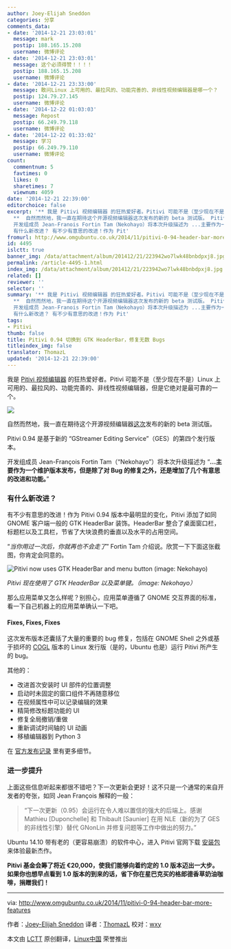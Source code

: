 ```yaml
---
author: Joey-Elijah Sneddon
categories: 分享
comments_data:
- date: '2014-12-21 23:03:01'
  message: mark
  postip: 188.165.15.208
  username: 微博评论
- date: '2014-12-21 23:03:01'
  message: 这个必须得赞！！！！
  postip: 188.165.15.208
  username: 微博评论
- date: '2014-12-21 23:33:00'
  message: 敢问Linux 上可用的、最拉风的、功能完善的、非线性视频编辑器是哪一个？
  postip: 124.79.27.145
  username: 微博评论
- date: '2014-12-22 01:03:03'
  message: Repost
  postip: 66.249.79.118
  username: 微博评论
- date: '2014-12-22 01:33:02'
  message: 学习
  postip: 66.249.79.110
  username: 微博评论
count:
  commentnum: 5
  favtimes: 0
  likes: 0
  sharetimes: 7
  viewnum: 4059
date: '2014-12-21 22:39:00'
editorchoice: false
excerpt: '** 我是 Pitivi 视频编辑器 的狂热爱好者。Pitivi 可能不是（至少现在不是）Linux 上可用的、最拉风的、功能完善的、非线性视频编辑器，但是它绝对是最可靠的一个。
  **  自然而然地，我一直在期待这个开源视频编辑器这次发布的新的 beta 测试版。 Pitivi 0.94 是基于新的 GStreamer Editing Service（GES）的第四个发行版本。
  开发组成员 Jean-Franois Fortin Tam（Nekohayo）将本次升级描述为 ...主要作为一个维护版本发布，但是除了对 Bug 的修复之外，还是增加了几个有意思的改进和功能。
  有什么新改进？ 有不少有意思的改进！作为 Pit'
fromurl: http://www.omgubuntu.co.uk/2014/11/pitivi-0-94-header-bar-more-features
id: 4495
islctt: true
banner_img: /data/attachment/album/201412/21/223942wo7lwk48bnbdpxj8.jpg
permalink: /article-4495-1.html
index_img: /data/attachment/album/201412/21/223942wo7lwk48bnbdpxj8.jpg.thumb.jpg
related: []
reviewer: ''
selector: ''
summary: '** 我是 Pitivi 视频编辑器 的狂热爱好者。Pitivi 可能不是（至少现在不是）Linux 上可用的、最拉风的、功能完善的、非线性视频编辑器，但是它绝对是最可靠的一个。
  **  自然而然地，我一直在期待这个开源视频编辑器这次发布的新的 beta 测试版。 Pitivi 0.94 是基于新的 GStreamer Editing Service（GES）的第四个发行版本。
  开发组成员 Jean-Franois Fortin Tam（Nekohayo）将本次升级描述为 ...主要作为一个维护版本发布，但是除了对 Bug 的修复之外，还是增加了几个有意思的改进和功能。
  有什么新改进？ 有不少有意思的改进！作为 Pit'
tags:
- Pitivi
thumb: false
title: Pitivi 0.94 切换到 GTK HeaderBar，修复无数 Bugs
titleindex_img: false
translator: ThomazL
updated: '2014-12-21 22:39:00'
---
```


我是 [Pitivi 视频编辑器](http://pitivi.org/) 的狂热爱好者。Pitivi 可能不是（至少现在不是）Linux 上可用的、最拉风的、功能完善的、非线性视频编辑器，但是它绝对是最可靠的一个。 


![](/data/attachment/album/201412/21/223942wo7lwk48bnbdpxj8.jpg)


自然而然地，我一直在期待这个开源视频编辑器[这次](http://jeff.ecchi.ca/blog/2014/11/02/tricks-or-tracebacks-pitivi-0-94-is-here/)发布的新的 beta 测试版。


Pitivi 0.94 是基于新的 “GStreamer Editing Service”（GES）的第四个发行版本。


开发组成员 Jean-François Fortin Tam（“Nekohayo”）将本次升级描述为 “**...主要作为一个维护版本发布，但是除了对 Bug 的修复之外，还是增加了几个有意思的改进和功能。**”


### 有什么新改进？


有不少有意思的改进！作为 Pitivi 0.94 版本中最明显的变化，Pitivi 添加了如同 GNOME 客户端一般的 GTK HeaderBar 装饰。HeaderBar 整合了桌面窗口栏，标题栏以及工具栏，节省了大块浪费的垂直以及水平的占用空间。


“*当你用过一次后，你就再也不会走了*” Fortin Tam 介绍说。欣赏一下下面这张截图，你肯定会同意的。


![Pitivi now uses GTK HeaderBar and menu button (image: Nekohayo)](/data/attachment/album/201412/21/223944xvmw387n4wd46wv4.jpeg)


*Pitivi 现在使用了 GTK HeaderBar 以及菜单键。（image: Nekohayo）*


那么应用菜单又怎么样呢？别担心，应用菜单遵循了 GNOME 交互界面的标准，看一下自己机器上的应用菜单确认一下吧。


#### Fixes, Fixes, Fixes


这次发布版本还囊括了大量的重要的 bug 修复，包括在 GNOME Shell 之外或基于损坏的 [COGL](http://www.cogl3d.org/about.html) 版本的 Linux 发行版（是的，Ubuntu 也是）运行 Pitivi 所产生的 bug。


其他的：


* 改进首次安装时 UI 部件的位置调整
* 启动时未固定的窗口组件不再随意移位
* 在视频属性中可以记录编辑的效果
* 精简修改标题功能的 UI
* 修复全局撤销/重做
* 重新调试时间轴的 UI 动画
* 移植编辑器到 Python 3


在 [官方发布记录](http://wiki.pitivi.org/wiki/0.94) 里有更多细节。


### 进一步提升


上面这些信息听起来都很不错吧？下一次更新会更好！这不只是一个通常的来自开发者的夸张，如同 Jean François 解释的一般：



> 
> “下一次更新（0.95）会运行在令人难以置信的强大的后端上。感谢 Mathieu [Duponchelle] 和 Thibault [Saunier] 在用 NLE（新的为了 GES 的非线性引擎）替代 GNonLin 并修复问题等工作中做出的努力。”
> 
> 
> 


Ubuntu 14.10 带有老的（更容易崩溃）的软件中心，进入 Pitivi 官网下载 [安装包](http://fundraiser.pitivi.org/download-bundles) 来体验最新杰作。


**Pitivi 基金会筹了将近 €20,000，使我们能够向着约定的 1.0 版本迈出一大步。如果你也想早点看到 1.0 版本的到来的话，省下你在星巴克买的格郎德香草奶油咖啡，捐赠我们！**




---


via: <http://www.omgubuntu.co.uk/2014/11/pitivi-0-94-header-bar-more-features>


作者：[Joey-Elijah Sneddon](https://plus.google.com/117485690627814051450/?rel=author) 译者：[ThomazL](https://github.com/ThomazL) 校对：[wxy](https://github.com/wxy)


本文由 [LCTT](https://github.com/LCTT/TranslateProject) 原创翻译，[Linux中国](http://linux.cn/) 荣誉推出